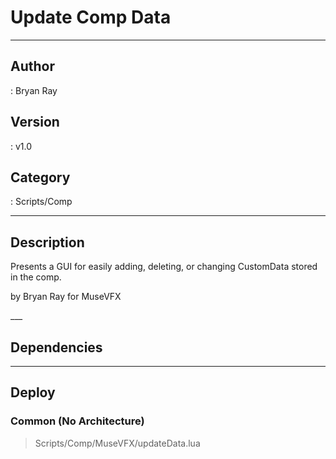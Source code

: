 # Update Comp Data
___

## Author
 : Bryan Ray

## Version
 : v1.0

## Category
 : Scripts/Comp
___

## Description
<p>Presents a GUI for easily adding, deleting, or changing CustomData stored in the comp.</p>

<p>by Bryan Ray for MuseVFX</p>___

## Dependencies


___

## Deploy

### Common (No Architecture)

> Scripts/Comp/MuseVFX/updateData.lua  
